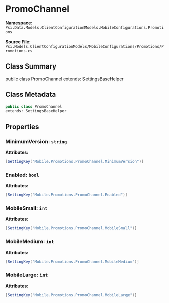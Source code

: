 # PromoChannel

**Namespace:** `Psi.Data.Models.ClientConfigurationModels.MobileConfigurations.Promotions`

**Source File:** `Psi.Models.ClientConfigurationModels/MobileConfigurations/Promotions/Promotions.cs`

## Class Summary

public class PromoChannel
extends: SettingsBaseHelper

## Class Metadata

```typescript
public class PromoChannel
extends: SettingsBaseHelper
```

## Properties

### MinimumVersion: `string`

**Attributes:**
```csharp
[SettingKey("Mobile.Promotions.PromoChannel.MinimumVersion")]
```

### Enabled: `bool`

**Attributes:**
```csharp
[SettingKey("Mobile.Promotions.PromoChannel.Enabled")]
```

### MobileSmall: `int`

**Attributes:**
```csharp
[SettingKey("Mobile.Promotions.PromoChannel.MobileSmall")]
```

### MobileMedium: `int`

**Attributes:**
```csharp
[SettingKey("Mobile.Promotions.PromoChannel.MobileMedium")]
```

### MobileLarge: `int`

**Attributes:**
```csharp
[SettingKey("Mobile.Promotions.PromoChannel.MobileLarge")]
```
